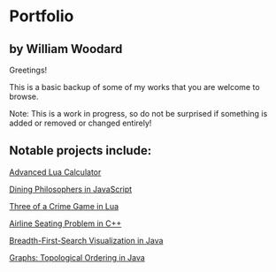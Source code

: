 Portfolio
=======

by William Woodard
-------

Greetings!

This is a basic backup of some of my works that you are welcome to browse.

Note: This is a work in progress, so do not be surprised if something is added or removed or changed entirely!

Notable projects include:
-----
<a href="https://github.com/DragonDragoon/Portfolio/tree/master/Lua/ITCS-4102_Programming_Languages/Advanced%20Lua%20Calculator">Advanced Lua Calculator</a>

<a href="https://github.com/DragonDragoon/Portfolio/tree/master/JavaScript/Dining%20Philosophers%20%28ITCS-3146-002_OS%26Networking%29">Dining Philosophers in JavaScript</a>

<a href="https://github.com/DragonDragoon/Portfolio/tree/master/Lua/ITCS-4102_Programming_Languages/Three%20of%20a%20Crime">Three of a Crime Game in Lua</a>

<a href="https://github.com/DragonDragoon/Portfolio/tree/master/C%2B%2B/ITCS-1212_Intro_to_C%2B%2B/ITCS%201212/take_home_programming_test-5">Airline Seating Problem in C++</a>

<a href="https://github.com/DragonDragoon/Portfolio/tree/master/Java/ITCS-2214_Data_Structures/p5Driver">Breadth-First-Search Visualization in Java</a>

<a href="https://github.com/DragonDragoon/Portfolio/tree/master/Java/ITCS-2215_Design_and_Analysis_Algorithms/TopologicalOrdering">Graphs: Topological Ordering in Java</a>
